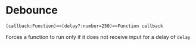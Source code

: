 # Debounce

`(callback:Function)=>(delay?:number=250)=>Function callback`

Forces a function to run only if it does not receive input for a delay of `delay`
